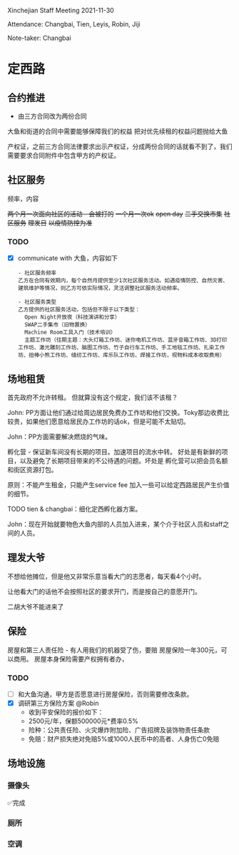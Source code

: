 Xinchejian Staff Meeting 2021-11-30

Attendance: Changbai, Tien, Leyis, Robin, Jiji

Note-taker: Changbai

# 定西路

## 合约推进

- 由三方合同改为两份合同

大鱼和街道的合同中需要能够保障我们的权益
把对优先续租的权益问题抛给大鱼

产权证，之前三方合同法律要求出示产权证，分成两份合同的话就看不到了，我们需要要求合同附件中包含甲方的产权证。

## 社区服务

频率，内容

~~两个月一次面向社区的活动 - 会被打的~~
~~一个月一次ok~~
~~open day~~
~~二手交换市集~~
~~社区服务~~
~~理发日~~
~~以疫情防控为准~~

### TODO

- [x] communicate with 大鱼，内容如下

  ```
  - 社区服务频率
  乙方在合同有效期内，每个自然月提供至少1次社区服务活动。如遇疫情防控、自然灾害、建筑维护等情况，则乙方可依实际情况，灵活调整社区服务活动频率。
  
  - 社区服务类型
  乙方提供的社区服务活动，包括但不限于以下类型：
  	Open Night开放夜（科技演讲和分享）
  	SWAP二手集市（旧物置换）
  	Machine Room工具入门（技术培训）
  	主题工作坊（往期主题：大头灯箱工作坊、迷你电机工作坊、蓝牙音箱工作坊、3D打印工作坊、激光雕刻工作坊、脑图工作坊、竹子自行车工作坊、手工地毯工作坊、扎染工作坊、扭棒小熊工作坊、缝纫工作坊、库乐队工作坊、焊接工作坊，视物料成本收取费用）
  ```

  

## 场地租赁

首先政府不允许转租。
但就算没有这个规定，我们该不该租？

John: PP方面让他们通过给周边居民免费办工作坊和他们交换。Toky那边收费比较贵，如果他们愿意给居民办工作坊的话ok，但是可能不太贴切。

John：PP方面需要解决燃烧的气味。

孵化营 - 保证新车间没有长期的项目。加速项目的流水中转。
好处是有新鲜的项目，以及避免了长期项目带来的不公待遇的问题。坏处是
孵化营可以把会员名额和街区资源打包。

原则：不能产生租金，只能产生service fee
加入一些可以给定西路居民产生价值的细节。

TODO tien & changbai：细化定西孵化器方案。

John：现在开始就要物色大鱼内部的人员加入进来，某个介于社区人员和staff之间的人员。

## 理发大爷

不想给他摊位，但是他又非常乐意当看大门的志愿者，每天看4个小时。

让他看大门的话他不会按照社区的要求开门，而是按自己的意愿开门。

二胡大爷不能进来了

## 保险

房屋和第三人责任险 - 有人用我们的机器受了伤，要赔
房屋保险一年300元，可以商用。
房屋本身保险需要产权拥有者办，

### TODO

- [ ] 和大鱼沟通，甲方是否愿意进行房屋保险，否则需要修改条款。
- [x] 调研第三方保险方案 @Robin
  - 收到平安保险的报价如下：
  - 2500元/年，保额500000元*费率0.5%
  - 险种：公共责任险、火灾爆炸附加险、广告招牌及装饰物责任条款
  - 免赔：财产损失绝对免赔5%或1000人民币中的高者、人身伤亡0免赔


## 场地设施

### 摄像头

✅完成

### 厕所

### 空调


